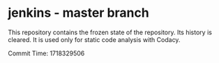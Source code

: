 # jenkins - master branch

This repository contains the frozen state of the repository.
Its history is cleared. It is used only for static code
analysis with Codacy.

Commit Time: 1718329506